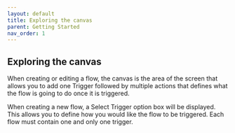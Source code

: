 ```yaml
---
layout: default
title: Exploring the canvas
parent: Getting Started
nav_order: 1
---
```


## Exploring the canvas

When creating or editing a flow, the canvas is the area of the screen that allows you to add one Trigger followed by multiple actions that defines what the flow is going to do once it is triggered.

When creating a new flow, a Select Trigger option box will be displayed. This allows you to define how you would like the flow to be triggered. Each flow must contain one and only one trigger.

